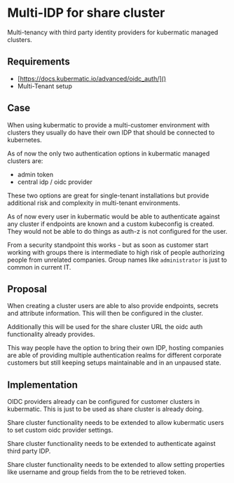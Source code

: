 # Multi-IDP for share cluster

Multi-tenancy with third party identity providers for kubermatic managed clusters.

## Requirements

- [https://docs.kubermatic.io/advanced/oidc_auth/]()
- Multi-Tenant setup

## Case

When using kubermatic to provide a multi-customer environment with clusters
they usually do have their own IDP that should be connected to kubernetes. 

As of now the only two  authentication options in kubermatic managed clusters are:

- admin token
- central idp / oidc provider

These two options are great for single-tenant installations but provide additional
risk and complexity in multi-tenant environments. 

As of now every user in kubermatic would be able to authenticate against any cluster
if endpoints are known and a custom kubeconfig is created. They would not be able to
do things as auth-z is not configured for the user.

From a security standpoint this works - but as soon as customer start working with groups
there is intermediate to high risk of people authorizing people from unrelated companies.
Group names like `administrator` is just to common in current IT. 

## Proposal

When creating a cluster users are able to also provide endpoints, secrets and
attribute information. This will then be configured in the cluster. 

Additionally this will be used for the share cluster URL the oidc auth functionality
already provides.

This way people have the option to bring their own IDP, hosting companies are
able of providing multiple authentication realms for different corporate customers
but still keeping setups maintainable and in an unpaused state.

## Implementation

OIDC providers already can be configured for customer clusters in kubermatic.
This is just to be used as share cluster is already doing.

Share cluster functionality needs to be extended to allow kubermatic users to set
custom oidc provider settings.

Share cluster functionality needs to be extended to authenticate against third party IDP.

Share cluster functionality needs to be extended to allow setting properties like username
and group fields from the to be retrieved token.
